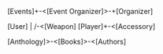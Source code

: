 [Events]+-<[Event Organizer]>-+[Organizer]

[User]
   |    /-<[Weapon]
[Player]+-<[Accessory]

[Anthology]>-<[Books]>-<[Authors]